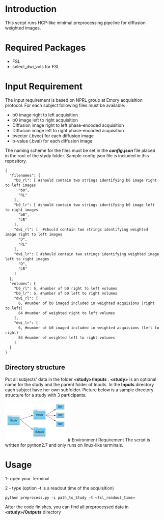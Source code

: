 # Introduction
This script runs HCP-like minimal preprocessing pipeline for diffusion weighted images.

# Required Packages

* FSL
* select_dwi_vols for FSL

# Input Requirement
The input requirement is based on NPRL group at Emory acquisition protocol. For each subject following files must be available:

* b0 image right to left acquisition
* b0 image left to right acquisition
* Diffusion image right to left phase-encoded acquisition
* Diffusion image left to right phase-encoded acquisition
* bvector (.bvec) for each diffusion image
* b-value (.bval) for each diffusion image<br/>


The naming scheme for the files must be set in the _**config.json**_ file placed in the root of the stydy folder. Sample config.json file is included in this repository.
```
{
  "filenames": {
    "b0_rl": [ #should contain two strings identifying b0 image right to left images
      "b0",  
      "RL"
    ],
    "b0_lr": [ #should contain two strings identifying b0 image left to right images
      "b0",
      "LR"
    ],
    "dwi_rl": [  #should contain two strings identifying weighted image right to left images
      "D",
      "RL"
    ],
    "dwi_lr": [ #should contain two strings identifying weighted image left to right images
      "D",
      "LR"
    ]
  },
  "volumes": {
    "b0_rl": 6, #number of b0 right to left volumes
    "b0_lr": 6, #number of b0 left to right volumes
    "dwi_rl": [
      6, #number of b0 imaged included in weighted acquisions (right to left)
      64 #number of weighted right to left volumes
    ],
    "dwi_lr": [
      6, #number of b0 imaged included in weighted acquisions (left to right)
      64 #number of weighted left to right volumes
    ]
  }
}
```
## Directory structure
Put all subjects' data in the folder **\<study>/Inputs** . **\<study>** is an optional name for the
study and the parent folder of Inputs. In the **Inputs** directory each subject have her own
subfolder. Picture below is a sample directory structure for a study with 3 participants.

<img src="https://github.com/kamalshadi/NPRL_DTI_preprocesing/blob/master/sample.png" alt="directory structure for the script" style="width: 200px;" style="text-align: center, horizontal-align: middle;"/>
# Environment Requirement
The script is written for python2.7 and only runs on linux-like terminals.

# Usage
1- open your Terminal

2 - type (option -t is a readout time of the acquisition)
```
python preprocess.py -i path_to_Study -t <fsl_readout_time>
```
After the code finishes, you can find all preprocessed data in **\<study>/Outputs** directory

